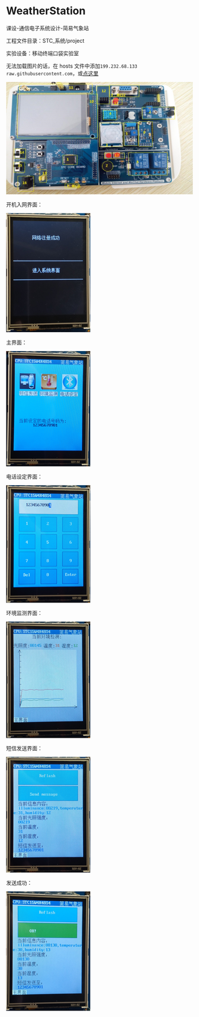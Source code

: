 # WeatherStation

课设-通信电子系统设计-简易气象站

工程文件目录：STC\_系统/project

实验设备：移动终端口袋实验室

无法加载图片的话，在 hosts 文件中添加`199.232.68.133 raw.githubusercontent.com`，或[点这里](https://gitee.com/chdilo/WeatherStation "Gitee")

![20200818114853.jpg](https://raw.githubusercontent.com/chdilo/pictures/master/img/20200818114853.jpg)

开机入网界面：

![image-20200817231810188](https://raw.githubusercontent.com/chdilo/pictures/master/img/20200817231810.png)

主界面：

![image-20200817231859795](https://raw.githubusercontent.com/chdilo/pictures/master/img/20200817231859.png)

电话设定界面：

![image-20200817231935108](https://raw.githubusercontent.com/chdilo/pictures/master/img/20200817231935.png)

环境监测界面：

![image-20200817232003040](https://raw.githubusercontent.com/chdilo/pictures/master/img/20200817232003.png)

短信发送界面：

![image-20200817232148661](https://raw.githubusercontent.com/chdilo/pictures/master/img/20200817232148.png)

发送成功：

![image-20200817232241985](https://raw.githubusercontent.com/chdilo/pictures/master/img/20200817232242.png)

